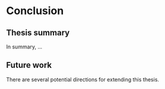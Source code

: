 # Conclusion

<!--
A chapter that concludes the thesis by summarising the learning points
and outlining future areas for research
-->

## Thesis summary

In summary, ...

## Future work

There are several potential directions for extending this thesis.
